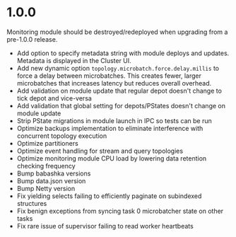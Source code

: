 # 1.0.0

Monitoring module should be destroyed/redeployed when upgrading from a pre-1.0.0 release.

- Add option to specify metadata string with module deploys and updates. Metadata is displayed in the Cluster UI.
- Add new dynamic option `topology.microbatch.force.delay.millis` to force a delay between microbatches. This creates fewer, larger microbatches that increases latency but reduces overall overhead.
- Add validation on module update that regular depot doesn't change to tick depot and vice-versa
- Add validation that global setting for depots/PStates doesn't change on module update
- Strip PState migrations in module launch in IPC so tests can be run
- Optimize backups implementation to eliminate interference with concurrent topology execution
- Optimize partitioners
- Optimize event handling for stream and query topologies
- Optimize monitoring module CPU load by lowering data retention checking frequency
- Bump babashka versions
- Bump data.json version
- Bump Netty version
- Fix yielding selects failing to efficiently paginate on subindexed structures
- Fix benign exceptions from syncing task 0 microbatcher state on other tasks
- Fix rare issue of supervisor failing to read worker heartbeats
